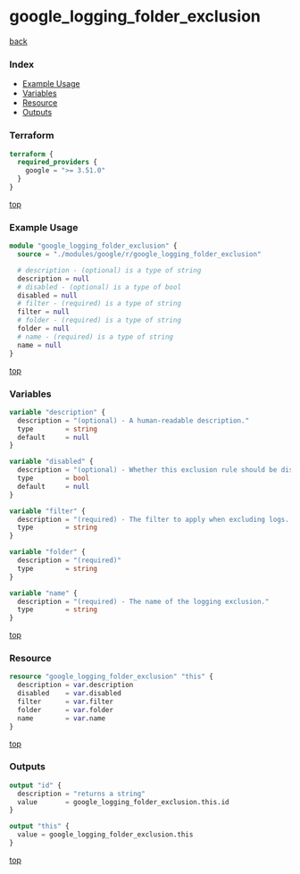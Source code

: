 # google_logging_folder_exclusion

[back](../google.md)

### Index

- [Example Usage](#example-usage)
- [Variables](#variables)
- [Resource](#resource)
- [Outputs](#outputs)

### Terraform

```terraform
terraform {
  required_providers {
    google = ">= 3.51.0"
  }
}
```

[top](#index)

### Example Usage

```terraform
module "google_logging_folder_exclusion" {
  source = "./modules/google/r/google_logging_folder_exclusion"

  # description - (optional) is a type of string
  description = null
  # disabled - (optional) is a type of bool
  disabled = null
  # filter - (required) is a type of string
  filter = null
  # folder - (required) is a type of string
  folder = null
  # name - (required) is a type of string
  name = null
}
```

[top](#index)

### Variables

```terraform
variable "description" {
  description = "(optional) - A human-readable description."
  type        = string
  default     = null
}

variable "disabled" {
  description = "(optional) - Whether this exclusion rule should be disabled or not. This defaults to false."
  type        = bool
  default     = null
}

variable "filter" {
  description = "(required) - The filter to apply when excluding logs. Only log entries that match the filter are excluded."
  type        = string
}

variable "folder" {
  description = "(required)"
  type        = string
}

variable "name" {
  description = "(required) - The name of the logging exclusion."
  type        = string
}
```

[top](#index)

### Resource

```terraform
resource "google_logging_folder_exclusion" "this" {
  description = var.description
  disabled    = var.disabled
  filter      = var.filter
  folder      = var.folder
  name        = var.name
}
```

[top](#index)

### Outputs

```terraform
output "id" {
  description = "returns a string"
  value       = google_logging_folder_exclusion.this.id
}

output "this" {
  value = google_logging_folder_exclusion.this
}
```

[top](#index)